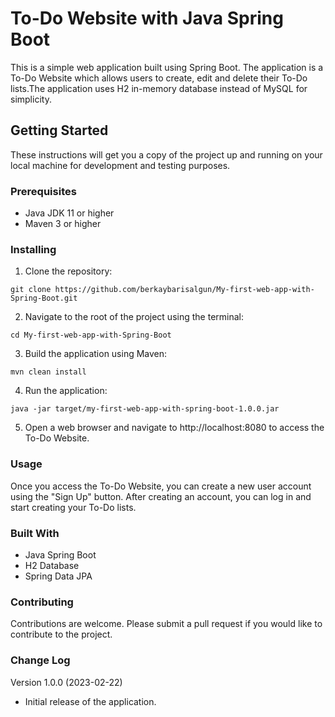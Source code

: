 # To-Do Website with Java Spring Boot
This is a simple web application built using Spring Boot. The application is a To-Do Website which allows users to create, edit and delete their To-Do lists.The application uses H2 in-memory database instead of MySQL for simplicity.

## Getting Started
These instructions will get you a copy of the project up and running on your local machine for development and testing purposes.

### Prerequisites
- Java JDK 11 or higher
- Maven 3 or higher

### Installing
1. Clone the repository:
```console
git clone https://github.com/berkaybarisalgun/My-first-web-app-with-Spring-Boot.git
```
2. Navigate to the root of the project using the terminal:
```console
cd My-first-web-app-with-Spring-Boot
```

3. Build the application using Maven:
```console
mvn clean install
```

4. Run the application:
```console
java -jar target/my-first-web-app-with-spring-boot-1.0.0.jar
```

5. Open a web browser and navigate to http://localhost:8080 to access the To-Do Website.

### Usage

Once you access the To-Do Website, you can create a new user account using the "Sign Up" button. After creating an account, you can log in and start creating your To-Do lists.

### Built With
- Java Spring Boot
- H2 Database
- Spring Data JPA

### Contributing
Contributions are welcome. Please submit a pull request if you would like to contribute to the project.

### Change Log
Version 1.0.0 (2023-02-22)
- Initial release of the application.



